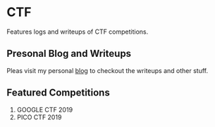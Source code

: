 # CTF
Features logs and writeups of CTF competitions.
## Presonal Blog and Writeups
Pleas visit my personal [blog](https://jeffersonding.com) to checkout the writeups and other stuff.
## Featured Competitions
1. GOOGLE CTF 2019
2. PICO CTF 2019
